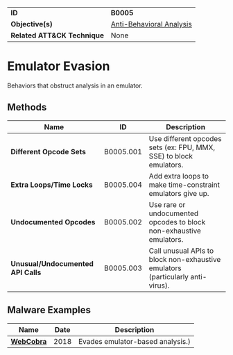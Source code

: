 |||
|---|---|
|**ID**|**B0005**|
|**Objective(s)**|[Anti-Behavioral Analysis](../anti-behavioral-analysis)|
|**Related ATT&CK Technique**|None|


Emulator Evasion
================
Behaviors that obstruct analysis in an emulator.

Methods
-------
|Name|ID|Description|
|---|---|---|
|**Different Opcode Sets**|B0005.001|Use different opcodes sets (ex: FPU, MMX, SSE) to block emulators.|
|**Extra Loops/Time Locks**|B0005.004|Add extra loops to make time-constraint emulators give up.|
|**Undocumented Opcodes**|B0005.002|Use rare or undocumented opcodes to block non-exhaustive emulators.|
|**Unusual/Undocumented API Calls**|B0005.003|Call unusual APIs to block non-exhaustive emulators (particularly anti-virus).|

Malware Examples
----------------
|Name|Date|Description|
|---|---|---|
|[**WebCobra**](../xample-malware/webcobra.md)|2018|Evades emulator-based analysis.)|
